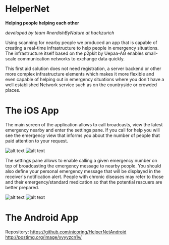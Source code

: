 # HelperNet 
**Helping people helping each other**

*developed by team #nerdishByNature at hackzurich*

Using scanning for nearby people we produced an app that is capable of creating a real-time infrastructure to help people in emergency situations. The infrastructure itself based on the p2pkit by Uepaa-AG enables small-scale communication networks to exchange data quickly. 

This first aid solution does not need registration, a server backend or other more complex infrastructure elements which makes it more flexible and even capable of helping out in emergency situations where you don't have a well established Network service such as on the countryside or crowded places.

# The iOS App

The main screen of the application allows to call broadcasts, view the latest emergency nearby and enter the settings pane. If you call for help you will see the emergency view that informs you about the number of people that paid attention to your request.

![alt text](http://s12.postimg.org/j92xrcai5/firstpage.png "Home View of HelperNet")
![alt text](http://s23.postimg.org/z0dp2b1l7/emergency.png "Emergency View after you broadcasted an emergency message")

The settings pane allows to enable calling a given emergency number on top of broadcasting the emergency message to nearby people. You should also define your personal emergency message that will be displayed in the receiver's notification alert. People with chronic diseases may refer to those and their emergency/standard medication so that the potential rescuers are better prepared.

![alt text](http://s17.postimg.org/e4ovykw9r/settings.png "Settings that individualize your broadcast and enable automatically calling an emergency number")
![alt text](http://s12.postimg.org/be1l40fn1/emergencybutton.png "To access the emergency function quickly and in any situation just pull down the notification menu and broadcast an emergency call")

# The Android App
Repository: https://github.com/nicoring/HelperNetAndroid
http://postimg.org/image/xvyvzcn1v/


